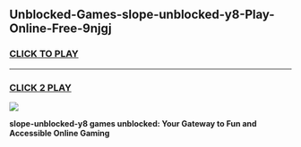 
## Unblocked-Games-slope-unblocked-y8-Play-Online-Free-9njgj
<h3>
<a href="https://premium76.site?title=slope-unblocked-y8&ref=26A">CLICK TO PLAY</a></h3>
<hr>

<h3>
<a href="https://premium76.site?title=slope-unblocked-y8&ref=26A">CLICK 2 PLAY</a>
  
</h3>

<a href="https://premium76.site?title=slope-unblocked-y8&ref=26A"><img src="https://clearcache.store/games.png"></a>


**slope-unblocked-y8 games unblocked: Your Gateway to Fun and Accessible Online Gaming**
